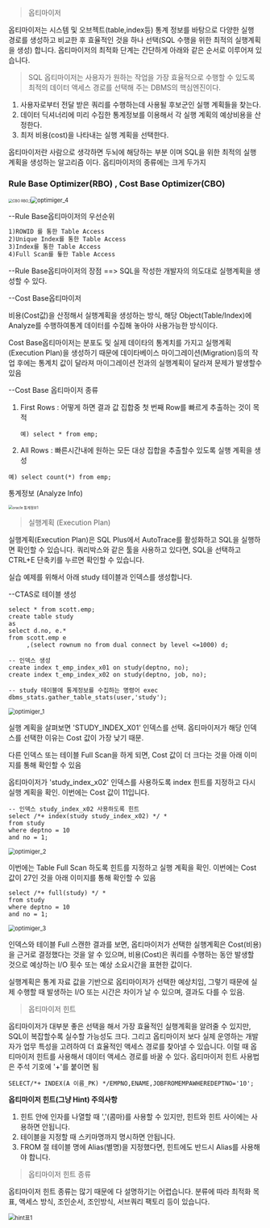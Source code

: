 > 옵티마이저

옵티마이저는 시스템 및 오브젝트(table,index등) 통계 정보를 바탕으로 다양한 실행 경로를 생성하고 비교한 후 효율적인 것을 하나 선택(SQL 수행을 위한 최적의 실행계획을 생성) 합니다. 옵티마이저의 최적화 단계는 간단하게 아래와 같은 순서로 이루어져 있습니다.

> SQL 옵티마이저는 사용자가 원하는 작업을 가장 효율적으로 수행할 수 있도록 최적의 데이터 액세스 경로를 선택해 주는 DBMS의 핵심엔진이다.

1. 사용자로부터 전달 받은 쿼리를 수행하는데 사용될 후보군인 실행 계획들을 찾는다.
2. 데이터 딕셔너리에 미리 수집한 통계정보를 이용해서 각 실행 계획의 예상비용을 산정한다.
3. 최저 비용(cost)을 나타내는 실행 계획을 선택한다.



옵티마이저란 사람으로 생각하면 두뇌에 해당하는 부분 이며 SQL을 위한 최적의 실행계획을 생성하는 알고리즘 이다. 옵티마이저의 종류에는 크게 두가지

### Rule Base Optimizer(RBO) , Cost Base Optimizer(CBO)

<img src="C:\Users\황혜림(Wi-Fi)\Documents\GitHub\Cloud\jinmo1.github.io\images\Oracle_옵티마이저\CBO RBO_1.JPG" alt="CBO RBO_1" style="zoom: 50%;" /><img src="C:\Users\황혜림(Wi-Fi)\Documents\GitHub\Cloud\jinmo1.github.io\images\Oracle_옵티마이저\optimiger_4.JPG" alt="optimiger_4" style="zoom: 80%;" />

--Rule Base옵티마이저의 우선순위

``` markdown
1)ROWID 를 통한 Table Access
2)Unique Index를 통한 Table Access
3)Index를 통한 Table Access
4)Full Scan를 톻한 Table Access
```

--Rule Base옵티마이저의 장점 ==> SQL을 작성한 개발자의 의도대로 실행계획을 생성할 수 있다.



--Cost Base옵티마이저

비용(Cost값)을 산정해서 실행계획을 생성하는 방식, 해당 Object(Table/Index)에  Analyze를 수행하여통계 데이터를 수집해 놓아야 사용가능한 방식이다.

Cost Base옵티마이저는 분포도 및 실제 데이타의 통계치를 가지고 실행계획(Execution Plan)을 생성하기 때문에 데이타베이스 마이그레이션(Migration)등의 작업 후에는 통계치 값이 달라져 마이그레이션 전과의 실행계획이 달라져 문제가 발생할수 있음

--Cost Base 옵티마이저 종류 

1) First Rows : 어떻게 하면 결과 값 집합중 첫 번째 Row를 빠르게 추출하는 것이 목적

    ```mssql
    예) select * from emp;
    ```

   

2) All Rows : 빠른시간내에 원하는 모든 대상 집합을 추출할수 있도록 실행 계획을 생성  

```mysql
예) select count(*) from emp;
```



통계정보 (Analyze Info)

<img src="C:\Users\황혜림(Wi-Fi)\Documents\GitHub\Cloud\jinmo1.github.io\images\Oracle_옵티마이저\oracle 통계정보1.JPG" alt="oracle 통계정보1" style="zoom: 50%;" />



> 실행계획 (Execution Plan)

실행계획(Execution Plan)은 SQL Plus에서 AutoTrace를 활성화하고 SQL을 실행하면 확인할 수 있습니다. 쿼리박스와 같은 툴을 사용하고 있다면, SQL을 선택하고 CTRL+E 단축키를 누르면 확인할 수 있습니다.

실습 예제를 위해서 아래 study 테이블과 인덱스를 생성합니다.

--CTAS로 테이블 생성 

```mysql
select * from scott.emp; 
create table study 
as 
select d.no, e.* 
from scott.emp e 
     ,(select rownum no from dual connect by level <=1000) d;

-- 인덱스 생성 
create index t_emp_index_x01 on study(deptno, no);
create index t_emp_index_x02 on study(deptno, job, no);

-- study 테이블에 통계정보를 수집하는 명령어 exec
dbms_stats.gather_table_stats(user,'study');
```

<img src="C:\Users\황혜림(Wi-Fi)\Documents\GitHub\Cloud\jinmo1.github.io\images\optimiger_1.JPG" alt="optimiger_1" style="zoom: 80%;" />

실행 계획을 살펴보면 'STUDY_INDEX_X01' 인덱스를 선택. 옵티마이저가 해당 인덱스를 선택한 이유는 Cost 값이 가장 낮기 때문. 

다른 인덱스 또는 테이블 Full Scan을 하게 되면, Cost 값이 더 크다는 것을 아래 이미지를 통해 확인할 수 있음

옵티마이저가 'study_index_x02' 인덱스를 사용하도록 index 힌트를 지정하고 다시 실행 계획을 확인. 이번에는 Cost 값이 11입니다.

```mssql
-- 인덱스 study_index_x02 사용하도록 힌트
select /*+ index(study study_index_x02) */ *  
from study
where deptno = 10
and no = 1;
```

<img src="C:\Users\황혜림(Wi-Fi)\Documents\GitHub\Cloud\jinmo1.github.io\images\optimiger_2.JPG" alt="optimiger_2" style="zoom:80%;" />

이번에는 Table Full Scan 하도록 힌트를 지정하고 실행 계획을 확인. 이번에는 Cost 값이 27인 것을 아래 이미지를 통해 확인할 수  있음

```-- 인덱스 study_index_x02 사용하도록 힌트
select /*+ full(study) */ *  
from study
where deptno = 10
and no = 1;
```

<img src="C:\Users\황혜림(Wi-Fi)\Documents\GitHub\Cloud\jinmo1.github.io\images\optimiger_3.JPG" alt="optimiger_3" style="zoom:80%;" />



인덱스와 테이블 Full 스캔한 결과를 보면, 옵티마이저가 선택한 실행계획은 Cost(비용)을 근거로 결정했다는 것을 알 수 있으며,  비용(Cost)은 쿼리를 수행하는 동안 발생할 것으로 예상하는 I/O 횟수 또는 예상 소요시간을 표현한 값이다.

실행계획은 통계 자료 값을 기반으로 옵티마이저가 선택한 예상치임, 그렇기 때문에 실제 수행할 때 발생하는 I/O 또는 시간은 차이가 날 수 있으며, 결과도 다를 수 있음.

> 옵티마이저 힌트

옵티마이저가 대부분 좋은 선택을 해서 가장 효율적인 실행계획을 알려줄 수 있지만, SQL이 복잡할수록 실수할 가능성도 크다. 그리고 옵티마이저 보다 실제 운영하는 개발자가 업무 특성을 고려하여 더 효율적인 액세스 경로를 찾아낼 수 있습니다. 이럴 때 옵티마이저 힌트를 사용해서 데이터 액세스 경로를 바꿀 수 있다.  옵티마이저 힌트 사용법은 주석 기호에 '+'를 붙이면 됨

```mysql
SELECT/*+ INDEX(A 이름_PK) */EMPNO,ENAME,JOBFROMEMPAWHEREDEPTNO='10';
```



**옵티마이저 힌트(그냥 Hint) 주의사항**

1. 힌트 안에 인자를 나열할 때 ','(콤마)를 사용할 수 있지만, 힌트와 힌트 사이에는 사용하면 안됩니다.
2. 테이블을 지정할 때 스키마명까지 명시하면 안됩니다.
3. FROM 절 테이블 명에 Alias(별명)을 지정했다면, 힌트에도 반드시 Alias를 사용해야 합니다.

> 옵티마이저 힌트 종류

옵티마이저 힌트 종류는 많기 때문에 다 설명하기는 어렵습니다. 분류에 따라 최적화 목표, 액세스 방식, 조인순서, 조인방식, 서브쿼리 팩토리 등이 있습니다.

<img src="C:\Users\황혜림(Wi-Fi)\Documents\GitHub\Cloud\jinmo1.github.io\images\hint표1.JPG" alt="hint표1" style="zoom:80%;" />